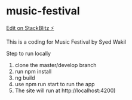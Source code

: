 # music-festival

[Edit on StackBlitz ⚡️](https://stackblitz.com/edit/music-festival)

This is a coding for Music Festival by Syed Wakil

Step to run locally

1. clone the master/develop branch
2. run npm install
3. ng build
4. use npm run start to run the app
4. The site will run at http://localhost:4200)
